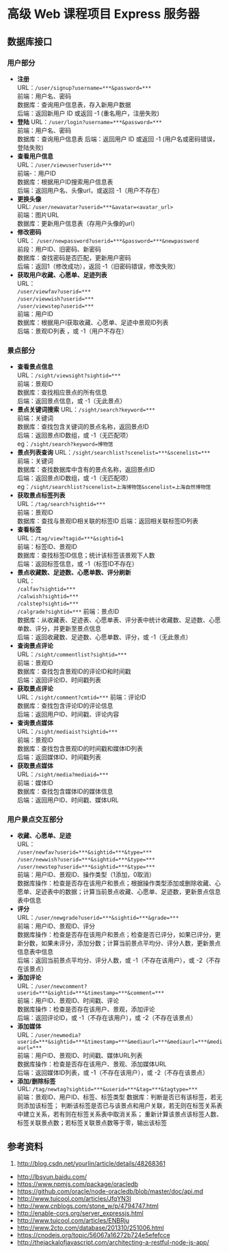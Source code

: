 # 高级 Web 课程项目 Express 服务器

## 数据库接口
### 用户部分
* __注册__   
URL：`/user/signup?username=***&password=***`    
前端：用户名、密码    
数据库：查询用户信息表，存入新用户数据  
后端：返回新用户 ID 或返回 -1 (重名用户，注册失败)        
* __登陆__
URL：`/user/login?username=***&password=***`    
前端：用户名、密码    
数据库：查询用户信息表
后端：返回用户 ID 或返回 -1 (用户名或密码错误，登陆失败)        
* __查看用户信息__  
URL：`/user/viewuser?userid=***`   
前端-：用户ID  
数据库：根据用户ID搜索用户信息表  
后端：返回用户名、头像url，或返回 -1（用户不存在）  
* __更换头像__  
URL: `/user/newavatar?userid=***&avatar=<avatar_url>`  
前端：图片URL  
数据库：更新用户信息表（存用户头像的url）  
* __修改密码__  
URL： `/user/newpassword?userid=***&password=***&newpassword`  
前段：用户ID、旧密码、新密码  
数据库：查找密码是否匹配，更新用户密码  
后端：返回1（修改成功），返回 -1（旧密码错误，修改失败）  
* __获取用户收藏、心愿单、足迹列表__  
URL：  
`/user/viewfav?userid=***`     
`/user/viewwish?userid=***`  
`/user/viewstep?userid=***`  
前端：用户ID  
数据库：根据用户I获取收藏、心愿单、足迹中景观ID列表  
后端：景观ID列表  ，或 -1（用户不存在）  

### 景点部分
* __查看景点信息__  
URL：`/sight/viewsight?sightid=***`  
前端：景观ID  
数据库：查找相应景点的所有信息  
后端：返回景点信息，或 -1（无此景点）  
* __景点关键词搜索__
URL：`/sight/search?keyword=***`  
前端：关键词  
数据库：查找包含关键词的景点名称，返回景点ID  
后端：返回景点ID数组，或 -1（无匹配项）  
eg：`/sight/search?keyword=博物馆`  
* __景点列表查询__
URL：`/sight/searchlist?scenelist=***&scenelist=***`  
前端：关键词  
数据库：查找数据库中含有的景点名称，返回景点ID  
后端：返回景点ID数组，或 -1（无匹配项）  
eg：`/sight/searchlist?scenelist=上海博物馆&scenelist=上海自然博物馆` 
* __获取景点标签列表__  
URL：`/tag/search?sightid=***`  
前端：景观ID  
数据库：查找与景观ID相关联的标签ID
后端：返回相关联标签ID列表
* __查看标签__   
URL：`/tag/view?tagid=***&sightid=1`  
前端：标签ID、景观ID   
数据库：查找标签ID信息；统计该标签该景观下人数  
后端：返回标签信息，或 -1（标签ID不存在）   
* __景点收藏数、足迹数、心愿单数、评分刷新__  
URL：  
`/calfav?sightid=***`    
`/calwish?sightid=***`  
`/calstep?sightid=***`  
`/calgrade?sightid=***` 
前端：景点ID  
数据库：从收藏表、足迹表、心愿单表、评分表中统计收藏数、足迹数、心愿单数、评分，并更新至景点信息  
后端：返回收藏数、足迹数、心愿单数、评分，或 -1（无此景点）  
* __查询景点评论__   
URL：`/sight/commentlist?sightid=***`  
前端：景观ID  
数据库：查找包含景观ID的评论ID和时间戳  
后端：返回评论ID、时间戳列表  
* __获取景点评论__  
URL：`/sight/comment?cmtid=***`
前端：评论ID  
数据库：查找包含评论ID的评论信息  
后端：返回用户ID、时间戳、评论内容  
* __查询景点媒体__  
URL：`/sight/mediaist?sightid=***`  
前端：景观ID   
数据库：查找包含景观ID的时间戳和媒体ID列表  
后端：返回媒体ID、时间戳列表  
* __获取景点媒体__  
URL：`/sight/media?mediaid=***`  
前端：媒体ID  
数据库：查找包含媒体ID的媒体信息  
后端：返回用户ID、时间戳、媒体URL  

### 用户景点交互部分
* __收藏、心愿单、足迹__  
URL：  
`/user/newfav?userid=***&sightid=***&type=***`  
`/user/newwish?userid=***&sightid=***&type=***`  
`/user/newstep?userid=***&sightid=***&type=***`  
前端：用户ID、景观ID、操作类型（1添加，0取消）  
数据库操作：检查是否存在该用户和景点；根据操作类型添加或删除收藏、心愿单、足迹表中的数据；计算当前景点收藏、心愿单、足迹数，更新景点信息表中信息  
* __评分__  
URL：`/user/newgrade?userid=***&sightid=***&grade=***`  
前端：用户ID、景观ID、评分  
数据库操作：检查是否存在该用户和景点；检查是否已评分，如果已评分，更新分数，如果未评分，添加分数；计算当前景点平均分、评分人数，更新景点信息表中信息  
后端：返回当前景点平均分、评分人数，或 -1（不存在该用户），或 -2（不存在该景点）  
* __添加评论__  
URL：`/user/newcomment?userid=***&sightid=***&timestamp=***&comment=***`  
前端：用户ID、景观ID、时间戳、评论  
数据库操作：检查是否存在该用户、景观，添加评论  
后端：返回评论ID，或 -1（不存在该用户），或 -2（不存在该景点）  
* __添加媒体__  
URL：`/user/newmedia?userid=***&sightid=***&timestamp=***&mediaurl=***&mediaurl=***&mediaurl=***`  
前端：用户ID、景观ID、时间戳、媒体URL列表  
数据库操作：检查是否存在该用户、景观、添加媒体URL  
后端：返回媒体ID列表，或 -1（不存在该用户），或 -2（不存在该景点）  
* __添加/删除标签__  
URL: `/tag/newtag?sightid=***&userid=***&tag=***&tagtype=***`  
前端：景观ID、用户ID、标签、标签类型
数据库：判断是否已有该标签，若无则添加该标签；
判断该标签是否已与该景点和用户关联，若无则在标签关系表中建立关系，若有则在标签关系表中取消关系；
重新计算该景点该标签人数、标签关联景点数；若标签关联景点数等于零，输出该标签


## 参考资料
1. http://blog.csdn.net/yourlin/article/details/48268361
* http://lbsyun.baidu.com/
* https://www.npmjs.com/package/oracledb
* https://github.com/oracle/node-oracledb/blob/master/doc/api.md
* http://www.tuicool.com/articles/JfqYN3I
* http://www.cnblogs.com/stone_w/p/4794747.html
* http://enable-cors.org/server_expressjs.html
* http://www.tuicool.com/articles/ENBRju
* http://www.2cto.com/database/201310/251006.html
* https://cnodejs.org/topic/56067a16272b724e5efefcce
* http://thejackalofjavascript.com/architecting-a-restful-node-js-app/

